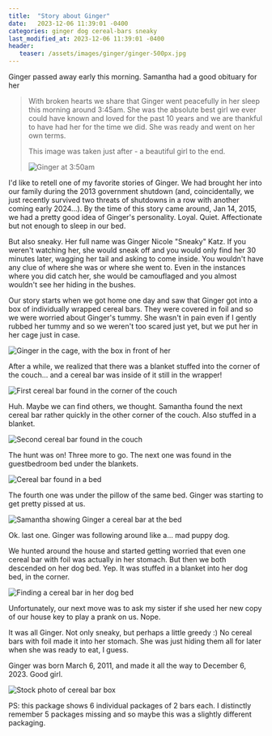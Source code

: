 ```yaml
---
title:  "Story about Ginger"
date:   2023-12-06 11:39:01 -0400
categories: ginger dog cereal-bars sneaky
last_modified_at: 2023-12-06 11:39:01 -0400
header:
   teaser: /assets/images/ginger/ginger-500px.jpg
---
```


Ginger passed away early this morning.
Samantha had a good obituary for her

> With broken hearts we share that Ginger went peacefully in her sleep this morning around 3:45am. She was the absolute best girl we ever could have known and loved for the past 10 years and we are thankful to have had her for the time we did. She was ready and went on her own terms.
>
> This image was taken just after - a beautiful girl to the end.
>
> ![Ginger at 3:50am](/assets/images/ginger/IMG_20231206_090319.jpg)

I'd like to retell one of my favorite stories of Ginger.
We had brought her into our family during the 2013 government shutdown
(and, coincidentally, we just recently survived two threats of shutdowns in a row with another coming early 2024...).
By the time of this story came around, Jan 14, 2015, we had a pretty good idea of Ginger's personality.
Loyal. Quiet. Affectionate but not enough to sleep in our bed.

But also sneaky. Her full name was Ginger Nicole "Sneaky" Katz.
If you weren't watching her, she would sneak off and you would only find her 30 minutes later, wagging her tail and asking to come inside.
You wouldn't have any clue of where she was or where she went to.
Even in the instances where you did catch her, she would be camouflaged and you almost wouldn't see her hiding in the bushes.

Our story starts when we got home one day and saw that Ginger got into a box of individually wrapped cereal bars.
They were covered in foil and so we were worried about Ginger's tummy.
She wasn't in pain even if I gently rubbed her tummy and so we weren't too scared just yet, but we put her in her cage just in case.

![Ginger in the cage, with the box in front of her](/assets/images/ginger/10896963_904092540066_4438770299183602710_n.jpg)

After a while, we realized that there was a blanket stuffed into the corner of the couch... and a cereal bar was inside of it still in the wrapper!

![First cereal bar found in the corner of the couch](/assets/images/ginger/20150114_185425.jpg)

Huh. Maybe we can find others, we thought.
Samantha found the next cereal bar rather quickly in the other corner of the couch.
Also stuffed in a blanket.

![Second cereal bar found in the couch](/assets/images/ginger/20150114_185323.jpg)

The hunt was on! Three more to go.
The next one was found in the guestbedroom bed under the blankets.

![Cereal bar found in a bed](/assets/images/ginger/20150114_184633.jpg)

The fourth one was under the pillow of the same bed.
Ginger was starting to get pretty pissed at us.

![Samantha showing Ginger a cereal bar at the bed](/assets/images/ginger/20150114_185215.jpg)

Ok. last one.
Ginger was following around like a... mad puppy dog.

We hunted around the house and started getting worried that even one cereal bar with foil was actually in her stomach.
But then we both descended on her dog bed.
Yep. It was stuffed in a blanket into her dog bed, in the corner.

![Finding a cereal bar in her dog bed](/assets/images/ginger/20150114_184703.jpg)

Unfortunately, our next move was to ask my sister if she used her new copy of our house key to play a prank on us.
Nope.

It was all Ginger. Not only sneaky, but perhaps a little greedy :)
No cereal bars with foil made it into her stomach.
She was just hiding them all for later when she was ready to eat, I guess.

Ginger was born March 6, 2011, and made it all the way to December 6, 2023.
Good girl.

![Stock photo of cereal bar box](/assets/images/ginger/12994667.jpeg)

PS: this package shows 6 individual packages of 2 bars each.
I distinctly remember 5 packages missing and so maybe this was a slightly different packaging.


